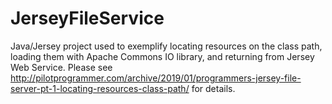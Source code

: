 # JerseyFileService

Java/Jersey project used to exemplify locating resources on the class path, loading them with Apache Commons IO library, and returning from Jersey Web Service. Please see http://pilotprogrammer.com/archive/2019/01/programmers-jersey-file-server-pt-1-locating-resources-class-path/ for details.


